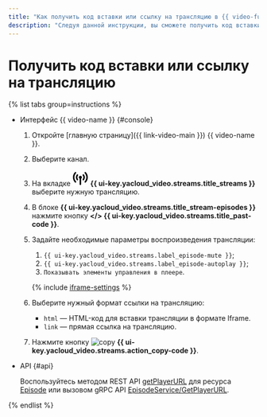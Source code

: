 ```yaml
---
title: "Как получить код вставки или ссылку на трансляцию в {{ video-full-name }}"
description: "Следуя данной инструкции, вы сможете получить код вставки или ссылку на трансляцию {{ video-full-name }}."
---
```


# Получить код вставки или ссылку на трансляцию

{% list tabs group=instructions %}

- Интерфейс {{ video-name }} {#console}

  1. Откройте [главную страницу]({{ link-video-main }}) {{ video-name }}.
  1. Выберите канал.
  1. На вкладке ![image](../../../_assets/console-icons/antenna-signal.svg) **{{ ui-key.yacloud_video.streams.title_streams }}** выберите нужную трансляцию.
  1. В блоке **{{ ui-key.yacloud_video.streams.title_stream-episodes }}** нажмите кнопку **</> {{ ui-key.yacloud_video.streams.title_past-code }}**.

  1. Задайте необходимые параметры воспроизведения трансляции:

      1. `{{ ui-key.yacloud_video.streams.label_episode-mute }}`;
      1. `{{ ui-key.yacloud_video.streams.label_episode-autoplay }}`;
      1. `Показывать элементы управления в плеере`.

      {% include [iframe-settings](../../../_includes/video/iframe-settings.md) %}

  1. Выберите нужный формат ссылки на трансляцию:

      * `html` — HTML-код для вставки трансляции в формате Iframe.
      * `link` — прямая ссылка на трансляцию.

  1. Нажмите кнопку ![copy](../../../_assets/console-icons/copy.svg) **{{ ui-key.yacloud_video.streams.action_copy-code }}**.

- API {#api}

  Воспользуйтесь методом REST API [getPlayerURL](../../api-ref/Episode/getPlayerURL.md) для ресурса [Episode](../../api-ref/Episode/index.md) или вызовом gRPC API [EpisodeService/GetPlayerURL](../../api-ref/grpc/episode_service.md#GetPlayerURL).

{% endlist %}